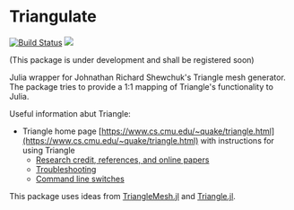 Triangulate
===========
[![Build Status](https://img.shields.io/travis/JuliaGeometry/Triangulate.jl/master.svg?label=Linux+MacOSX+Windows)](https://travis-ci.org/JuliaGeometry/Triangulate.jl)
[![](https://img.shields.io/badge/docs-dev-blue.svg)](https://juliageometry.github.io/Triangulate.jl/dev)

(This package is under development and shall be registered soon)

Julia wrapper for Johnathan Richard Shewchuk's Triangle mesh generator. The package tries to
provide a 1:1 mapping of Triangle's functionality to Julia.

Useful information abut Triangle:
- Triangle home page   [https://www.cs.cmu.edu/~quake/triangle.html](https://www.cs.cmu.edu/~quake/triangle.html)
  with instructions for using Triangle
   - [Research credit, references, and online papers](https://www.cs.cmu.edu/~quake/triangle.research.html)
   - [Troubleshooting](https://www.cs.cmu.edu/~quake/triangle.trouble.html)
   - [Command line switches](https://www.cs.cmu.edu/~quake/triangle.switch.html)

This package uses ideas from  [TriangleMesh.jl](https://github.com/konsim83/TriangleMesh.jl)
and [Triangle.jl](https://github.com/cvdlab/Triangle.jl).


